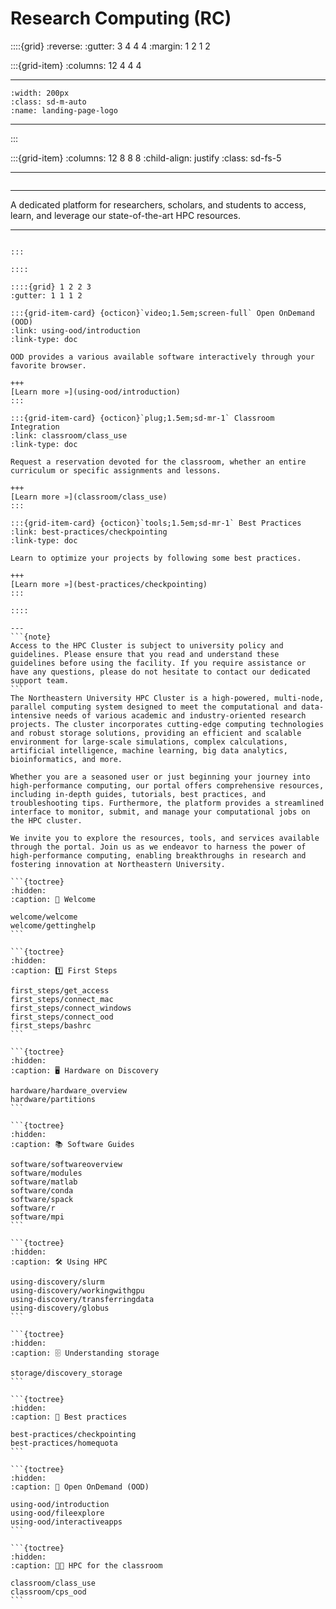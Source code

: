 <!--#  NEU's HPC Docs-->

# Research Computing (RC)

::::{grid}
:reverse:
:gutter: 3 4 4 4
:margin: 1 2 1 2

:::{grid-item}
:columns: 12 4 4 4

---
```{image}
:width: 200px
:class: sd-m-auto
:name: landing-page-logo
```
---

:::

:::{grid-item}
:columns: 12 8 8 8
:child-align: justify
:class: sd-fs-5

---
```{rubric}

```
---
A dedicated platform for researchers, scholars, and students to access, learn, and leverage our state-of-the-art HPC resources.

---
````{div}

:::

::::

::::{grid} 1 2 2 3
:gutter: 1 1 1 2

:::{grid-item-card} {octicon}`video;1.5em;screen-full` Open OnDemand (OOD)
:link: using-ood/introduction
:link-type: doc

OOD provides a various available software interactively through your favorite browser.

+++
[Learn more »](using-ood/introduction)
:::

:::{grid-item-card} {octicon}`plug;1.5em;sd-mr-1` Classroom Integration
:link: classroom/class_use
:link-type: doc

Request a reservation devoted for the classroom, whether an entire curriculum or specific assignments and lessons.

+++
[Learn more »](classroom/class_use)
:::

:::{grid-item-card} {octicon}`tools;1.5em;sd-mr-1` Best Practices
:link: best-practices/checkpointing
:link-type: doc

Learn to optimize your projects by following some best practices.

+++
[Learn more »](best-practices/checkpointing)
:::

::::

---
```{note}
Access to the HPC Cluster is subject to university policy and guidelines. Please ensure that you read and understand these guidelines before using the facility. If you require assistance or have any questions, please do not hesitate to contact our dedicated support team.
```
The Northeastern University HPC Cluster is a high-powered, multi-node, parallel computing system designed to meet the computational and data-intensive needs of various academic and industry-oriented research projects. The cluster incorporates cutting-edge computing technologies and robust storage solutions, providing an efficient and scalable environment for large-scale simulations, complex calculations, artificial intelligence, machine learning, big data analytics, bioinformatics, and more.

Whether you are a seasoned user or just beginning your journey into high-performance computing, our portal offers comprehensive resources, including in-depth guides, tutorials, best practices, and troubleshooting tips. Furthermore, the platform provides a streamlined interface to monitor, submit, and manage your computational jobs on the HPC cluster.

We invite you to explore the resources, tools, and services available through the portal. Join us as we endeavor to harness the power of high-performance computing, enabling breakthroughs in research and fostering innovation at Northeastern University.

```{toctree}
:hidden:
:caption: 👋 Welcome

welcome/welcome
welcome/gettinghelp
```

```{toctree}
:hidden:
:caption: 1️⃣ First Steps

first_steps/get_access
first_steps/connect_mac
first_steps/connect_windows
first_steps/connect_ood
first_steps/bashrc
```

```{toctree}
:hidden:
:caption: 🖥️ Hardware on Discovery

hardware/hardware_overview
hardware/partitions
```

```{toctree}
:hidden:
:caption: 📚 Software Guides

software/softwareoverview
software/modules
software/matlab
software/conda
software/spack
software/r
software/mpi
```

```{toctree}
:hidden:
:caption: 🛠 Using HPC

using-discovery/slurm
using-discovery/workingwithgpu
using-discovery/transferringdata
using-discovery/globus
```

```{toctree}
:hidden:
:caption: 🗄 Understanding storage

storage/discovery_storage
```

```{toctree}
:hidden:
:caption: 🚀 Best practices

best-practices/checkpointing
best-practices/homequota
```

```{toctree}
:hidden:
:caption: 📲 Open OnDemand (OOD)

using-ood/introduction
using-ood/fileexplore
using-ood/interactiveapps
```

```{toctree}
:hidden:
:caption: 🧑‍🏫 HPC for the classroom

classroom/class_use
classroom/cps_ood
```
